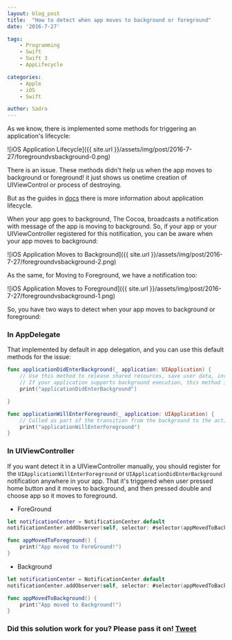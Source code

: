 ```yaml
---
layout: blog_post
title:  "How to detect when app moves to background or foreground"
date: '2016-7-27'

tags:
    - Programming
    - Swift
    - Swift 3
    - AppLifecycle

categories:
    - Apple
    - iOS
    - Swift

author: Sadra
---
```


As we know, there is implemented some methods for triggering an application's lifecycle:

![iOS Application Lifecycle]({{ site.url }}/assets/img/post/2016-7-27/foregroundvsbackground-0.png)

There is an issue. These methods didn't help us when the app moves to background or foreground! it just shows us onetime creation of UIViewControl or process of destroying.

But as the guides in [docs](https://developer.apple.com/library/content/documentation/iPhone/Conceptual/iPhoneOSProgrammingGuide/StrategiesforHandlingAppStateTransitions/StrategiesforHandlingAppStateTransitions.html) there is more information about application lifecycle.

When your app goes to background, The Cocoa, broadcasts a notification with message of the app is moving to background. So, if your app or your UIViewController registered for this notification, you can be aware when your app moves to background:

![iOS Application Moves to Background]({{ site.url }}/assets/img/post/2016-7-27/foregroundvsbackground-2.png)

As the same, for Moving to Foreground, we have a notification too:

![iOS Application Moves to Foreground]({{ site.url }}/assets/img/post/2016-7-27/foregroundvsbackground-1.png)

So, you have two ways to detect when your app moves to background or foreground:

### In AppDelegate

That implemented by default in app delegation, and you can use this default methods for the issue:

```swift
func applicationDidEnterBackground(_ application: UIApplication) {
    // Use this method to release shared resources, save user data, invalidate timers, and store enough application state information to restore your application to its current state in case it is terminated later.
    // If your application supports background execution, this method is called instead of applicationWillTerminate: when the user quits.
    print("applicationDidEnterBackground")

}

func applicationWillEnterForeground(_ application: UIApplication) {
    // Called as part of the transition from the background to the active state; here you can undo many of the changes made on entering the background.
    print("applicationWillEnterForeground")
}
```

### In UIViewController

If you want detect it in a UIViewController manually, you should register for the `UIApplicationWillEnterForeground` or `UIApplicationDidEnterBackground` notification anywhere in your app. That it's triggered when user pressed home button and it moves to background, and then pressed double and choose app so it moves to foreground.

- ForeGround

```swift
let notificationCenter = NotificationCenter.default
notificationCenter.addObserver(self, selector: #selector(appMovedToBackground), name: Notification.Name.UIApplicationWillEnterForeground, object: nil)

func appMovedToForeground() {
    print("App moved to ForeGround!")
}
```

- Background

```swift
let notificationCenter = NotificationCenter.default
notificationCenter.addObserver(self, selector: #selector(appMovedToBackground), name: Notification.Name.UIApplicationDidEnterBackground, object: nil)

func appMovedToBackground() {
    print("App moved to Background!")
}
```

### Did this solution work for you? Please pass it on! [Tweet](https://twitter.com/share)